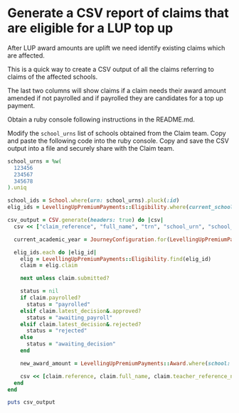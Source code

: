 # Generate a CSV report of claims that are eligible for a LUP top up

After LUP award amounts are uplift we need identify existing claims which are
affected.

This is a quick way to create a CSV output of all the claims referring to claims
of the affected schools.

The last two columns will show claims if a claim needs their award amount
amended if not payrolled and if payrolled they are candidates for a top up
payment.

Obtain a ruby console following instructions in the README.md.

Modify the `school_urns` list of schools obtained from the Claim team. Copy and
paste the following code into the ruby console. Copy and save the CSV output
into a file and securely share with the Claim team.

```ruby
school_urns = %w(
  123456
  234567
  345678
).uniq

school_ids = School.where(urn: school_urns).pluck(:id)
elig_ids = LevellingUpPremiumPayments::Eligibility.where(current_school_id: school_ids).pluck(:id)

csv_output = CSV.generate(headers: true) do |csv|
  csv << ["claim_reference", "full_name", "trn", "school_urn", "school_name", "submitted_date", "claim_status", "award_amount", "new_award_amount"]

  current_academic_year = JourneyConfiguration.for(LevellingUpPremiumPayments).current_academic_year

  elig_ids.each do |elig_id|
    elig = LevellingUpPremiumPayments::Eligibility.find(elig_id)
    claim = elig.claim

    next unless claim.submitted?

    status = nil
    if claim.payrolled?
      status = "payrolled"
    elsif claim.latest_decision&.approved?
      status = "awaiting_payroll"
    elsif claim.latest_decision&.rejected?
      status = "rejected"
    else
      status = "awaiting_decision"
    end

    new_award_amount = LevellingUpPremiumPayments::Award.where(school: claim.eligibility.current_school, academic_year: current_academic_year.to_s).first.award_amount

    csv << [claim.reference, claim.full_name, claim.teacher_reference_number, elig.current_school.urn, elig.current_school.name, claim.submitted_at.strftime("%d/%m/%Y"), status, claim.award_amount_with_topups, new_award_amount]
  end
end

puts csv_output
```
